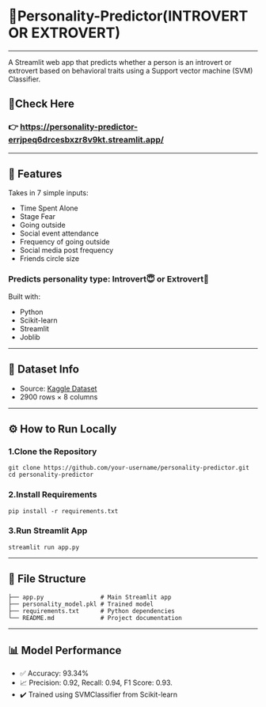 # 🧠Personality-Predictor(INTROVERT OR EXTROVERT)
---
A Streamlit web app that predicts whether a person is an introvert or extrovert based on behavioral traits using a Support vector machine (SVM) Classifier.

## 🔗Check Here
### 👉 https://personality-predictor-errjpeq6drcesbxzr8v9kt.streamlit.app/
----
## 📌 Features
 Takes in 7 simple inputs:

- Time Spent Alone
- Stage Fear
- Going outside
- Social event attendance
- Frequency of going outside
- Social media post frequency
- Friends circle size
### Predicts personality type: Introvert😇 or Extrovert🤩

Built with:

- Python 
- Scikit-learn
- Streamlit
- Joblib
---
## 🧪 Dataset Info
- Source: [Kaggle Dataset](https://www.kaggle.com/datasets/rakeshkapilavai/extrovert-vs-introvert-behavior-data)
- 2900 rows × 8 columns
---
## ⚙️ How to Run Locally
### 1.Clone the Repository
```
git clone https://github.com/your-username/personality-predictor.git
cd personality-predictor
```
### 2.Install Requirements
```
pip install -r requirements.txt
```
### 3.Run Streamlit App
```
streamlit run app.py
```
---
## 📁 File Structure
```
├── app.py                # Main Streamlit app
├── personality_model.pkl # Trained model
├── requirements.txt      # Python dependencies
└── README.md             # Project documentation
```
---
## 📊 Model Performance
- ✅ Accuracy: 93.34%
- 📈 Precision: 0.92,
     Recall: 0.94,
     F1 Score: 0.93.
- ✔️ Trained using SVMClassifier from Scikit-learn
